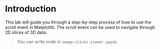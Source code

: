 # Introduction

This lab will guide you through a step-by-step process of how to use the scroll event in Matplotlib. The scroll event can be used to navigate through 2D slices of 3D data.

> You can write code in `image-slices-viewer.ipynb`.
